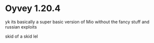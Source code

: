 # Oyvey 1.20.4

yk its basically a super basic version of Mio without the fancy stuff and russian exploits

skid of a skid lel
